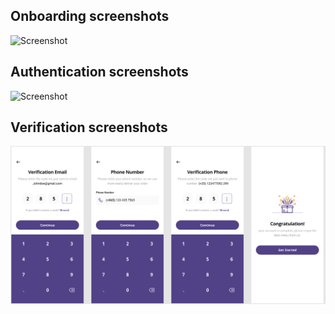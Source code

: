 ## Onboarding screenshots
![Screenshot](/assets/app-preview-images/preview-app-kit.png)

## Authentication screenshots
![Screenshot](/assets/app-preview-images/auth-screenshot.png)

## Verification screenshots
![Screenshot](/assets/app-preview-images/verification-screenshots.png)
